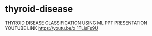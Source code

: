 # thyroid-disease
THYROID DISEASE CLASSIFICATION USING ML
PPT PRESENTATION YOUTUBE LINK 
https://youtu.be/x_1TLisFs9U
